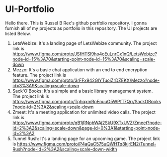 # UI-Portfolio
Hello there. This is Russel B Rex's github portfolio repository. I gonna furnish all of my projects as portfolio in this repository. The UI projects are listed Below.

1) LetsWebize: It's a landing page of LetsWebize community. The project link is 
    https://www.figma.com/proto/JSfHTSI9ho4oEuLnrCx1nQ/LetsWebize?node-id=15%3A70&starting-point-node-id=15%3A70&scaling=scale-down
2) Mezzo: It's a basic chat application with an end to end encryption feature. The project link is 
    https://www.figma.com/proto/3rFFx942GlYTuoiZrDZEKX/Mezzo?node-id=3%3A9&scaling=scale-down
3) Sack'O'Books: It's a simple and a basic library management system. The project link is 
    https://www.figma.com/proto/TphqxmRpEnuuO5WPfT7Qrr/SackOBooks?node-id=2%3A2&scaling=scale-down
4) Zmeet: It's a meeting application for unlimited video calls. The project link is 
    https://www.figma.com/proto/qB1jRNpbWAj2SkU9XTxUVZ/Zmeet?node-id=2%3A2&scaling=scale-down&page-id=0%3A1&starting-point-node-id=2%3A2
5) Tunnel Rush: It's a landing page for an upcoming game. The project link is 
    https://www.figma.com/proto/P4aQaC575uQWHTq8kjrEN2/Tunnel-Rush?node-id=2%3A2&scaling=scale-down-width
